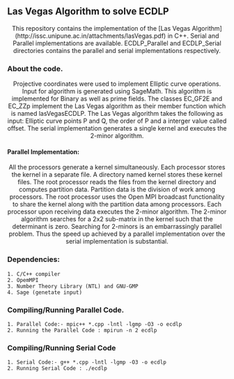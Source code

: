 ## Las Vegas Algorithm to solve ECDLP
<p style="text-align: center;">
This repository contains the implementation of the [Las Vegas Algorithm](http://issc.unipune.ac.in/attachments/lasVegas.pdf) in C++. Serial and Parallel implementations are available.
ECDLP_Parallel and ECDLP_Serial directories contains the parallel and serial implementations respectively.
</p>

### About the code.
<p style="text-align: center;">
Projective coordinates were used to implement Elliptic curve operations. Input for algorithm
is generated using SageMath. This algorithm is implemented for Binary as well as prime fields. 
The classes EC_GF2E and EC_ZZp implement the Las Vegas algorithm as their member function  which is named lasVegasECDLP.
The Las Vegas algorithm takes the following as input: Elliptic curve points P and Q, 
the order of P and a interger value called offset.
The serial implementation generates a single kernel and executes the 2-minor algorithm.
</p>

#### Parallel Implementation:
<p style="text-align: center;">
All the processors generate a kernel simultaneously. Each processor stores the kernel in a 
separate file. A directory named kernel stores these kernel files. The root processor reads the files 
from the kernel directory and computes partition data.
Partition data is the division of work among processors.
The root processor uses the Open MPI broadcast functionality to share the kernel along with the partition data among processors. 
Each processor upon receiving data executes the 2-minor algorithm.
The 2-minor algorithm searches for a 2x2 sub-matrix in the kernel such that the determinant is zero.
Searching for 2-minors is an embarrassingly parallel problem. 
Thus the speed up achieved by a parallel implementation over the serial implementation is substantial.
</p>

### Dependencies:
	1. C/C++ compiler
	2. OpemMPI
	3. Number Theory Library (NTL) and GNU-GMP
	4. Sage (genetate input)

### Compiling/Running Parallel Code.
	1. Parallel Code:- mpic++ *.cpp -lntl -lgmp -O3 -o ecdlp
	2. Running the Parallel Code : mpirun -n 2 ecdlp

### Compiling/Running Serial Code
	1. Serial Code:- g++ *.cpp -lntl -lgmp -O3 -o ecdlp
	2. Running Serial Code : ./ecdlp